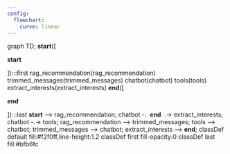 ```yaml
---
config:
  flowchart:
    curve: linear
---
```

graph TD;
	__start__([<p>__start__</p>]):::first
	rag_recommendation(rag_recommendation)
	trimmed_messages(trimmed_messages)
	chatbot(chatbot)
	tools(tools)
	extract_interests(extract_interests)
	__end__([<p>__end__</p>]):::last
	__start__ --> rag_recommendation;
	chatbot -. &nbsp;__end__&nbsp; .-> extract_interests;
	chatbot -.-> tools;
	rag_recommendation --> trimmed_messages;
	tools --> chatbot;
	trimmed_messages --> chatbot;
	extract_interests --> __end__;
	classDef default fill:#f2f0ff,line-height:1.2
	classDef first fill-opacity:0
	classDef last fill:#bfb6fc